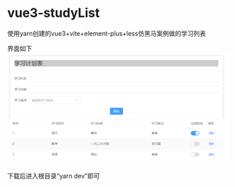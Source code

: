 # vue3-studyList
使用yarn创建的vue3+vite+element-plus+less仿黑马案例做的学习列表

界面如下
![项目截图](/icon.png)

下载后进入根目录“yarn dev”即可

